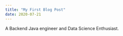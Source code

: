 ```yaml
---
title: "My First Blog Post"
date: 2020-07-21
---
```

A Backend Java engineer and Data Science Enthusiast. 
